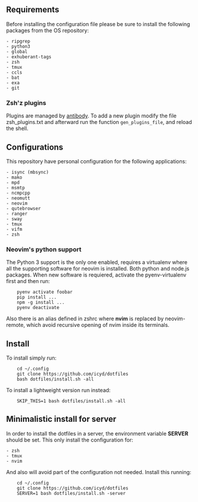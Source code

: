 ## Requirements

Before installing the configuration file please be sure to install the following packages from the OS repository:

    - ripgrep
    - python3
    - global
    - exhuberant-tags
    - zsh
    - tmux
    - ccls
    - bat
    - exa
    - git

### Zsh'z plugins

Plugins are managed by [antibody](http://getantibody.github.io/). To add a new
plugin modify the file zsh_plugins.txt and afterward run the function
`gen_plugins_file`, and reload the shell.

## Configurations

This repository have personal configuration for the following applications:

    - isync (mbsync)
    - mako
    - mpd
    - msmtp
    - ncmpcpp
    - neomutt
    - neovim
    - qutebrowser
    - ranger
    - sway
    - tmux
    - vifm
    - zsh

### Neovim's python support

The Python 3 support is the only one enabled, requires a virtualenv where all
the supporting software for neovim is installed. Both python and node.js
packages. When new software is requiered, activate the pyenv-virtualenv first
and then run:

```
    pyenv activate foobar
    pip install ...
    npm -g install ...
    pyenv deactivate
```

Also there is an alias defined in zshrc where **nvim** is replaced by
neovim-remote, which avoid recursive opening of nvim inside its terminals.

## Install

To install simply run:

```
    cd ~/.config
    git clone https://github.com/icyd/dotfiles
    bash dotfiles/install.sh -all
```

To install a lightweight version run instead:

```
    SKIP_THIS=1 bash dotfiles/install.sh -all
```

## Minimalistic install for server

In order to install the dotfiles in a server, the environment variable **SERVER** should be set. This only install the configuration for:

    - zsh
    - tmux
    - nvim

And also will avoid part of the configuration not needed. Install this running:

```
    cd ~/.config
    git clone https://github.com/icyd/dotfiles
    SERVER=1 bash dotfiles/install.sh -server
```
